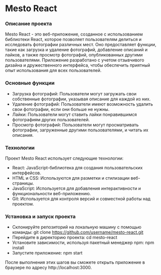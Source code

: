 # Mesto React

### Описание проекта
Mesto React - это веб-приложение, созданное с использованием библиотеки React, которое позволяет пользователям делиться и исследовать фотографии различных мест. Оно предоставляет функции, такие как загрузка и удаление фотографий, добавление описаний и лайков, а также просмотр фотографий, опубликованных другими пользователями. Приложение разработано с учетом отзывчивого дизайна и дружественного интерфейса, чтобы обеспечить приятный опыт использования для всех пользователей.

### Основные функции
* Загрузка фотографий: Пользователи могут загружать свои собственные фотографии, указывая описание для каждой из них.
* Удаление фотографий: Пользователи имеют возможность удалить свои фотографии, если они больше не нужны.
* Лайки: Пользователи могут ставить лайки понравившимся фотографиям других пользователей.
* Просмотр фотографий: Пользователи могут просматривать фотографии, загруженные другими пользователями, и читать их описания.

### Технологии
Проект Mesto React использует следующие технологии:
* React: JavaScript-библиотека для создания пользовательских интерфейсов.
* HTML и CSS: Используются для разметки и стилизации веб-страницы.
* JavaScript: Используется для добавления интерактивности и функциональности веб-приложению.
* Git: Используется для контроля версий и совместной работы над проектом.

### Установка и запуск проекта
* Склонируйте репозиторий на локальную машину с помощью команды:
git clone https://github.com/username/mesto-react.git
* Перейдите в директорию проекта:
cd mesto-react
* Установите зависимости, используя пакетный менеджер npm:
npm install
* Запустите приложение:
npm start

После выполнения этих шагов вы сможете открыть приложение в браузере по адресу http://localhost:3000.